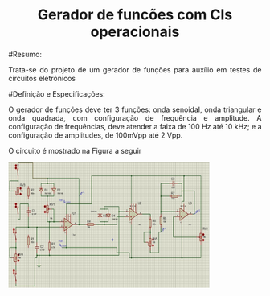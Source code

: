 <h1 align="center"> Gerador de funcões com CIs operacionais </h1>
#Resumo:
<p align="justify">
  Trata-se do projeto de um gerador de funções para auxílio em testes de circuitos eletrônicos 
</p>

#Definição e Especificações:
<p align="justify">
  O gerador de funções deve ter 3 funções: onda senoidal, onda triangular e onda quadrada, com
configuração de frequência e amplitude. A configuração de frequências, deve atender a faixa de
100 Hz até 10 kHz; e a configuração de amplitudes, de 100mVpp até 2 Vpp.
</p>
<div>
<p align="justify">
  O circuito é mostrado na Figura a seguir
  
</p>
  <img src="https://github.com/Esdrassousa/Gerador-de-funcoes-com-CIs-operacionais/blob/main/Circuito-pot10K.png" height = "250" width = "400">
  </div>

